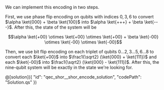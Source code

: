 We can implement this encoding in two steps.

First, we use phase flip encoding on qubits with indices $0, 3, 6$ to convert $\alpha \ket{000} + \beta \ket{100}$ into $\alpha \ket{+++} + \beta \ket{---}$.
After this, the state of the system will be 

$$\alpha \ket{+00} \otimes \ket{+00} \otimes \ket{+00} + \beta \ket{-00} \otimes \ket{-00} \otimes \ket{-00}$$

Then, we use bit flip encoding on each triplet of qubits $0 \ldots 2, 3 \ldots 5, 6 \ldots 8$ to convert each $\ket{+00}$ into $\frac1{\sqrt2} (\ket{000} + \ket{111})$ and each $\ket{-00}$ into $\frac1{\sqrt2} (\ket{000} - \ket{111})$. After this, the nine-qubit system will be exactly in the state we're looking for.

@[solution]({
    "id": "qec_shor__shor_encode_solution",
    "codePath": "Solution.qs"
})
